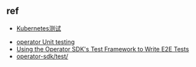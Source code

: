 


## ref

+ [Kubernetes测试](https://jimmysong.io/kubernetes-handbook/develop/testing.html)
<!-- operator test -->
+ [operator Unit testing](https://github.com/operator-framework/operator-sdk/blob/8fb5317317d58a46eb28ca11cdf3e0ba2eb39c93/doc/user/unit-testing.md)
+ [Using the Operator SDK's Test Framework to Write E2E Tests](https://github.com/operator-framework/operator-sdk/blob/2f772d1dc2340dd19bdc3ec8c2dc9f0f77cc8297/doc/test-framework/writing-e2e-tests.md)
+ [operator-sdk/test/](https://github.com/operator-framework/operator-sdk/tree/2f772d1dc2340dd19bdc3ec8c2dc9f0f77cc8297/test)